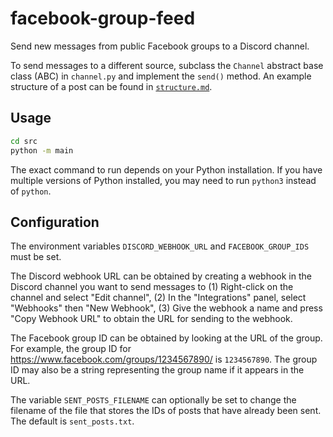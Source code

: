 # facebook-group-feed

Send new messages from public Facebook groups to a Discord channel.

To send messages to a different source, subclass the `Channel` abstract base class (ABC) in `channel.py` and implement the `send()` method. An example structure of a post can be found in [`structure.md`](structure.md).

## Usage

```bash
cd src
python -m main
```

The exact command to run depends on your Python installation. If you have multiple versions of Python installed, you may need to run `python3` instead of `python`.

## Configuration

The environment variables `DISCORD_WEBHOOK_URL` and `FACEBOOK_GROUP_IDS` must be set.

The Discord webhook URL can be obtained by creating a webhook in the Discord channel you want to send messages to (1) Right-click on the channel and select "Edit channel", (2) In the "Integrations" panel, select "Webhooks" then "New Webhook", (3) Give the webhook a name and press "Copy Webhook URL" to obtain the URL for sending to the webhook.

The Facebook group ID can be obtained by looking at the URL of the group. For example, the group ID for https://www.facebook.com/groups/1234567890/ is `1234567890`. The group ID may also be a string representing the group name if it appears in the URL.

The variable `SENT_POSTS_FILENAME` can optionally be set to change the filename of the file that stores the IDs of posts that have already been sent. The default is `sent_posts.txt`.
